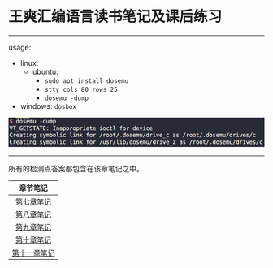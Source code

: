 # 王爽汇编语言读书笔记及课后练习

---

usage:
* linux:
    * ubuntu:
        * `sudo apt install dosemu`
        * `stty cols 80 rows 25`
        * `dosemu -dump`
* windows: `dosbox`

![](./image/dosemu.png)

---

所有的检测点答案都包含在该章笔记之中。

|章节笔记|
|:---:|
|[第七章笔记](./7/readme.md)|
|[第八章笔记](./8/readme.md)|
|[第九章笔记](./9/readme.md)|
|[第十章笔记](./10/readme.md)|
|[第十一章笔记](./11/readme.md)|
